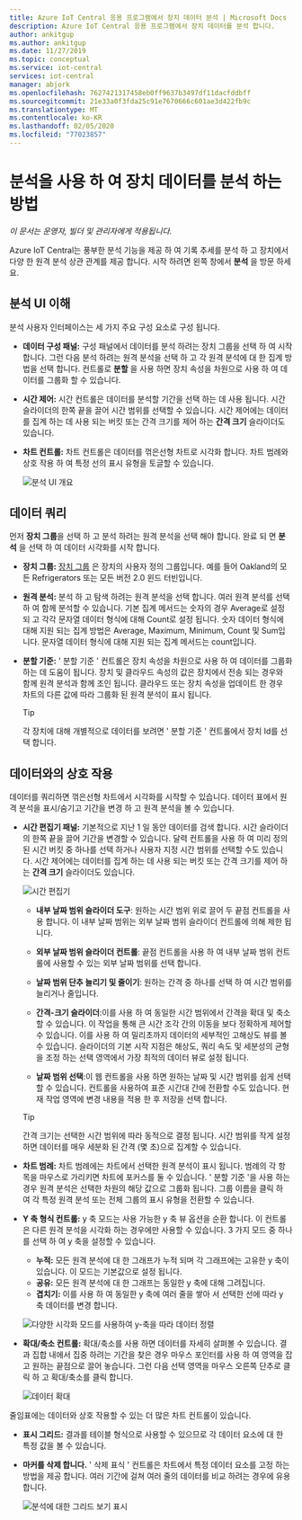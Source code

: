 ```yaml
---
title: Azure IoT Central 응용 프로그램에서 장치 데이터 분석 | Microsoft Docs
description: Azure IoT Central 응용 프로그램에서 장치 데이터를 분석 합니다.
author: ankitgup
ms.author: ankitgup
ms.date: 11/27/2019
ms.topic: conceptual
ms.service: iot-central
services: iot-central
manager: abjork
ms.openlocfilehash: 7627421317458eb0ff9637b3497df11dacfddbff
ms.sourcegitcommit: 21e33a0f3fda25c91e7670666c601ae3d422fb9c
ms.translationtype: MT
ms.contentlocale: ko-KR
ms.lasthandoff: 02/05/2020
ms.locfileid: "77023857"
---
```

# <a name="how-to-use-analytics-to-analyze-device-data"></a>분석을 사용 하 여 장치 데이터를 분석 하는 방법

*이 문서는 운영자, 빌더 및 관리자에게 적용됩니다.*



Azure IoT Central는 풍부한 분석 기능을 제공 하 여 기록 추세를 분석 하 고 장치에서 다양 한 원격 분석 상관 관계를 제공 합니다. 시작 하려면 왼쪽 창에서 **분석** 을 방문 하세요.

## <a name="understanding-the-analytics-ui"></a>분석 UI 이해
분석 사용자 인터페이스는 세 가지 주요 구성 요소로 구성 됩니다.
- **데이터 구성 패널:** 구성 패널에서 데이터를 분석 하려는 장치 그룹을 선택 하 여 시작 합니다. 그런 다음 분석 하려는 원격 분석을 선택 하 고 각 원격 분석에 대 한 집계 방법을 선택 합니다. 컨트롤로 **분할** 을 사용 하면 장치 속성을 차원으로 사용 하 여 데이터를 그룹화 할 수 있습니다.

- **시간 제어:** 시간 컨트롤은 데이터를 분석할 기간을 선택 하는 데 사용 됩니다. 시간 슬라이더의 한쪽 끝을 끌어 시간 범위를 선택할 수 있습니다. 시간 제어에는 데이터를 집계 하는 데 사용 되는 버킷 또는 간격 크기를 제어 하는 **간격 크기** 슬라이더도 있습니다. 

- **차트 컨트롤:** 차트 컨트롤은 데이터를 꺾은선형 차트로 시각화 합니다. 차트 범례와 상호 작용 하 여 특정 선의 표시 유형을 토글할 수 있습니다. 


  ![분석 UI 개요](media/howto-create-analytics/analyticsui.png)


## <a name="querying-your-data"></a>데이터 쿼리

먼저 **장치 그룹**을 선택 하 고 분석 하려는 원격 분석을 선택 해야 합니다. 완료 되 면 **분석** 을 선택 하 여 데이터 시각화를 시작 합니다.

- **장치 그룹:** [장치 그룹](tutorial-use-device-groups.md) 은 장치의 사용자 정의 그룹입니다. 예를 들어 Oakland의 모든 Refrigerators 또는 모든 버전 2.0 윈드 터빈입니다.

- **원격 분석:** 분석 하 고 탐색 하려는 원격 분석을 선택 합니다. 여러 원격 분석를 선택 하 여 함께 분석할 수 있습니다. 기본 집계 메서드는 숫자의 경우 Average로 설정 되 고 각각 문자열 데이터 형식에 대해 Count로 설정 됩니다. 숫자 데이터 형식에 대해 지원 되는 집계 방법은 Average, Maximum, Minimum, Count 및 Sum입니다.  문자열 데이터 형식에 대해 지원 되는 집계 메서드는 count입니다.

- **분할 기준:** ' 분할 기준 ' 컨트롤은 장치 속성을 차원으로 사용 하 여 데이터를 그룹화 하는 데 도움이 됩니다. 장치 및 클라우드 속성의 값은 장치에서 전송 되는 경우와 함께 원격 분석과 함께 조인 됩니다. 클라우드 또는 장치 속성을 업데이트 한 경우 차트의 다른 값에 따라 그룹화 된 원격 분석이 표시 됩니다.

    > [!TIP]
    > 각 장치에 대해 개별적으로 데이터를 보려면 ' 분할 기준 ' 컨트롤에서 장치 Id를 선택 합니다.

## <a name="interacting-with-your-data"></a>데이터와의 상호 작용

데이터를 쿼리하면 꺾은선형 차트에서 시각화를 시작할 수 있습니다. 데이터 표에서 원격 분석을 표시/숨기고 기간을 변경 하 고 원격 분석을 볼 수 있습니다.

- **시간 편집기 패널:** 기본적으로 지난 1 일 동안 데이터를 검색 합니다. 시간 슬라이더의 한쪽 끝을 끌어 기간을 변경할 수 있습니다. 달력 컨트롤을 사용 하 여 미리 정의 된 시간 버킷 중 하나를 선택 하거나 사용자 지정 시간 범위를 선택할 수도 있습니다. 시간 제어에는 데이터를 집계 하는 데 사용 되는 버킷 또는 간격 크기를 제어 하는 **간격 크기** 슬라이더도 있습니다.

    ![시간 편집기](media/howto-create-analytics/timeeditorpanel.png)

    - **내부 날짜 범위 슬라이더 도구**: 원하는 시간 범위 위로 끌어 두 끝점 컨트롤을 사용 합니다. 이 내부 날짜 범위는 외부 날짜 범위 슬라이더 컨트롤에 의해 제한 됩니다.
    
   
    - **외부 날짜 범위 슬라이더 컨트롤**: 끝점 컨트롤을 사용 하 여 내부 날짜 범위 컨트롤에 사용할 수 있는 외부 날짜 범위를 선택 합니다.

    - **날짜 범위 단추 늘리기 및 줄이기**: 원하는 간격 중 하나를 선택 하 여 시간 범위를 늘리거나 줄입니다.

    - **간격-크기 슬라이더**:이를 사용 하 여 동일한 시간 범위에서 간격을 확대 및 축소할 수 있습니다. 이 작업을 통해 큰 시간 조각 간의 이동을 보다 정확하게 제어할 수 있습니다. 이를 사용 하 여 밀리초까지 데이터의 세부적인 고해상도 뷰를 볼 수 있습니다. 슬라이더의 기본 시작 지점은 해상도, 쿼리 속도 및 세분성의 균형을 조정 하는 선택 영역에서 가장 최적의 데이터 뷰로 설정 됩니다.
    
    - **날짜 범위 선택**:이 웹 컨트롤을 사용 하면 원하는 날짜 및 시간 범위를 쉽게 선택할 수 있습니다. 컨트롤을 사용하여 표준 시간대 간에 전환할 수도 있습니다. 현재 작업 영역에 변경 내용을 적용 한 후 저장을 선택 합니다.

    > [!TIP]
    > 간격 크기는 선택한 시간 범위에 따라 동적으로 결정 됩니다. 시간 범위를 작게 설정 하면 데이터를 매우 세분화 된 간격 (몇 초)으로 집계할 수 있습니다.


- **차트 범례:** 차트 범례에는 차트에서 선택한 원격 분석이 표시 됩니다. 범례의 각 항목을 마우스로 가리키면 차트에 포커스를 둘 수 있습니다. ' 분할 기준 '을 사용 하는 경우 원격 분석은 선택한 차원의 해당 값으로 그룹화 됩니다. 그룹 이름을 클릭 하 여 각 특정 원격 분석 또는 전체 그룹의 표시 유형을 전환할 수 있습니다.  


- **Y 축 형식 컨트롤:** y 축 모드는 사용 가능한 y 축 뷰 옵션을 순환 합니다. 이 컨트롤은 다른 원격 분석을 시각화 하는 경우에만 사용할 수 있습니다. 3 가지 모드 중 하나를 선택 하 여 y 축을 설정할 수 있습니다.

    - **누적:** 모든 원격 분석에 대 한 그래프가 누적 되며 각 그래프에는 고유한 y 축이 있습니다. 이 모드는 기본값으로 설정 됩니다.
    - **공유:** 모든 원격 분석에 대 한 그래프는 동일한 y 축에 대해 그려집니다.
    - **겹치기:** 이를 사용 하 여 동일한 y 축에 여러 줄을 쌓아 서 선택한 선에 따라 y 축 데이터를 변경 합니다.

  ![다양한 시각화 모드를 사용하여 y-축을 따라 데이터 정렬](media/howto-create-analytics/yaxiscontrol.png)

- **확대/축소 컨트롤:** 확대/축소를 사용 하면 데이터를 자세히 살펴볼 수 있습니다. 결과 집합 내에서 집중 하려는 기간을 찾은 경우 마우스 포인터를 사용 하 여 영역을 잡고 원하는 끝점으로 끌어 놓습니다. 그런 다음 선택 영역을 마우스 오른쪽 단추로 클릭 하 고 확대/축소를 클릭 합니다.

  ![데이터 확대](media/howto-create-analytics/zoom.png)

줄임표에는 데이터와 상호 작용할 수 있는 더 많은 차트 컨트롤이 있습니다.

- **표시 그리드:** 결과를 테이블 형식으로 사용할 수 있으므로 각 데이터 요소에 대 한 특정 값을 볼 수 있습니다.

- **마커를 삭제 합니다.** ' 삭제 표식 ' 컨트롤은 차트에서 특정 데이터 요소를 고정 하는 방법을 제공 합니다. 여러 기간에 걸쳐 여러 줄의 데이터를 비교 하려는 경우에 유용 합니다.

  ![분석에 대한 그리드 보기 표시](media/howto-create-analytics/additionalchartcontrols.png)